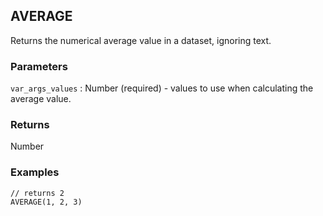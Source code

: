 ## AVERAGE

Returns the numerical average value in a dataset, ignoring text.

### Parameters
`var_args_values` : Number (required) - values to use when calculating the average value.

### Returns
Number

### Examples
```
// returns 2
AVERAGE(1, 2, 3)
```